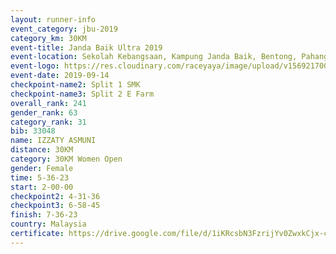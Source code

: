 ```yaml
---
layout: runner-info 
event_category: jbu-2019 
category_km: 30KM 
event-title: Janda Baik Ultra 2019  
event-location: Sekolah Kebangsaan, Kampung Janda Baik, Bentong, Pahang, Malaysia 
event-logo: https://res.cloudinary.com/raceyaya/image/upload/v1569217009/logo/janda-baik_vch1pc.jpg 
event-date: 2019-09-14 
checkpoint-name2: Split 1 SMK 
checkpoint-name3: Split 2 E Farm 
overall_rank: 241
gender_rank: 63
category_rank: 31
bib: 33048
name: IZZATY ASMUNI
distance: 30KM
category: 30KM Women Open
gender: Female
time: 5-36-23
start: 2-00-00
checkpoint2: 4-31-36
checkpoint3: 6-58-45
finish: 7-36-23
country: Malaysia
certificate: https://drive.google.com/file/d/1iKRcsbN3FzrijYv0ZwxkCjx-c6fBD0KS/view?usp=sharing
---
```

